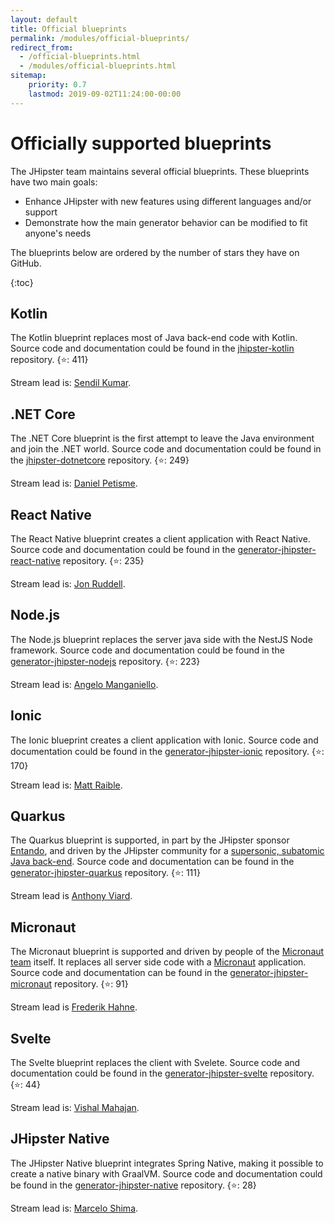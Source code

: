 ```yaml
---
layout: default
title: Official blueprints
permalink: /modules/official-blueprints/
redirect_from:
  - /official-blueprints.html
  - /modules/official-blueprints.html
sitemap:
    priority: 0.7
    lastmod: 2019-09-02T11:24:00-00:00
---
```


# <i class="fa fa-star"></i> Officially supported blueprints

The JHipster team maintains several official blueprints. These blueprints have two main goals:

* Enhance JHipster with new features using different languages and/or support
* Demonstrate how the main generator behavior can be modified to fit anyone's needs

The blueprints below are ordered by the number of stars they have on GitHub. 

{:toc}

## Kotlin

The Kotlin blueprint replaces most of Java back-end code with Kotlin. Source code and documentation could be found in the [jhipster-kotlin](https://github.com/jhipster/jhipster-kotlin) repository. {⭐️: 411}

Stream lead is: [Sendil Kumar](https://github.com/sendilkumarn).

## .NET Core

The .NET Core blueprint is the first attempt to leave the Java environment and join the .NET world. Source code and documentation could be found in the [jhipster-dotnetcore](https://github.com/jhipster/jhipster-dotnetcore) repository. {⭐️: 249}

Stream lead is: [Daniel Petisme](https://github.com/danielpetisme).

## React Native

The React Native blueprint creates a client application with React Native. Source code and documentation could be found in the [generator-jhipster-react-native](https://github.com/jhipster/generator-jhipster-react-native) repository. {⭐️: 235}

Stream lead is: [Jon Ruddell](https://github.com/ruddell).

## Node.js

The Node.js blueprint replaces the server java side with the NestJS Node framework. Source code and documentation could be found in the [generator-jhipster-nodejs](https://github.com/jhipster/generator-jhipster-nodejs) repository. {⭐️: 223}

Stream lead is: [Angelo Manganiello](https://github.com/amanganiello90).

## Ionic

The Ionic blueprint creates a client application with Ionic. Source code and documentation could be found in the [generator-jhipster-ionic](https://github.com/jhipster/generator-jhipster-ionic) repository. {⭐️: 170}

Stream lead is: [Matt Raible](https://github.com/mraible).

## Quarkus

The Quarkus blueprint is supported, in part by the JHipster sponsor [Entando](https://www.entando.com/), and driven by the JHipster community for a [supersonic, subatomic Java back-end](https://quarkus.io/).
Source code and documentation can be found in the [generator-jhipster-quarkus](https://github.com/jhipster/generator-jhipster-quarkus) repository. {⭐️: 111}

Stream lead is [Anthony Viard](https://github.com/avdev4j).

## Micronaut

The Micronaut blueprint is supported and driven by people of the [Micronaut team](https://github.com/jhipster/generator-jhipster-micronaut/graphs/contributors) itself.
It replaces all server side code with a [Micronaut](https://micronaut.io/) application.
Source code and documentation can be found in the [generator-jhipster-micronaut](https://github.com/jhipster/generator-jhipster-micronaut) repository. {⭐️: 91}

Stream lead is [Frederik Hahne](https://github.com/atomfrede).

## Svelte

The Svelte blueprint replaces the client with Svelete. Source code and documentation could be found in the [generator-jhipster-svelte](https://github.com/jhipster/generator-jhipster-svelte) repository. {⭐️: 44}

Stream lead is: [Vishal Mahajan](https://github.com/vishal423).

## JHipster Native

The JHipster Native blueprint integrates Spring Native, making it possible to create a native binary with GraalVM. Source code and documentation could be found in the [generator-jhipster-native](https://github.com/jhipster/generator-jhipster-native) repository. {⭐️: 28}

Stream lead is: [Marcelo Shima](https://github.com/mshima).
